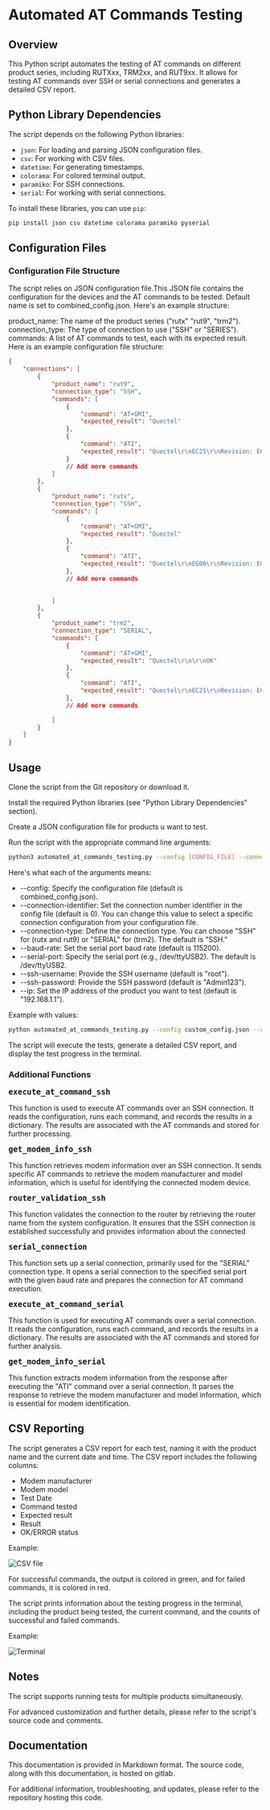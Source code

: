# Automated AT Commands Testing

## Overview

This Python script automates the testing of AT commands on different product series, including RUTXxx, TRM2xx, and RUT9xx. It allows for testing AT commands over SSH or serial connections and generates a detailed CSV report.

## Python Library Dependencies

The script depends on the following Python libraries:

- `json`: For loading and parsing JSON configuration files.
- `csv`: For working with CSV files.
- `datetime`: For generating timestamps.
- `colorama`: For colored terminal output.
- `paramiko`: For SSH connections.
- `serial`: For working with serial connections.

To install these libraries, you can use `pip`:

```bash
pip install json csv datetime colorama paramiko pyserial
```
## Configuration Files
### Configuration File Structure
The script relies on JSON configuration file.This JSON file contains the configuration for the devices and the AT commands to be tested. Default name is set to combined_config.json. Here's an example structure:

product_name: The name of the product series ("rutx" "rut9", "trm2").
connection_type: The type of connection to use ("SSH" or "SERIES").
commands: A list of AT commands to test, each with its expected result.
Here is an example configuration file structure:

```json
{
    "connections": [
        {
            "product_name": "rut9",
            "connection_type": "SSH",
            "commands": [
                {
                    "command": "AT+GMI",
                    "expected_result": "Quectel"
                },
                {
                    "command": "ATI",
                    "expected_result": "Quectel\r\nEC25\r\nRevision: EC25EUGAR06A07M4G"
                }
                // Add more commands
            ]
        },
        {
            "product_name": "rutx",
            "connection_type": "SSH",
            "commands": [
                {
                    "command": "AT+GMI",
                    "expected_result": "Quectel"
                },
                {
                    "command": "ATI",
                    "expected_result": "Quectel\r\nEG06\r\nRevision: EG06ELAR04A04M4G"
                },
                // Add more commands

    
            ]
        },
        {
            "product_name": "trm2",
            "connection_type": "SERIAL",
            "commands": [
                {
                    "command": "AT+GMI",
                    "expected_result": "Quectel\r\n\r\nOK"
                },
                {
                    "command": "ATI",
                    "expected_result": "Quectel\r\nEC21\r\nRevision: EC21ECGAR06A04M1G\r\n\r\nOK"
                },
                // Add more commands

            ]
        }
    ]
}

```

## Usage
Clone the script from the Git repository or download it.

Install the required Python libraries (see "Python Library Dependencies" section).

Create a JSON configuration file for products u want to test.

Run the script with the appropriate command line arguments:

```bash
python3 automated_at_commands_testing.py --config [CONFIG_FILE] --connection-type [CONNECTION_TYPE] --connection-identifier [CONNECTION-ID] --baud-rate [BAUD_RATE] --serial-port [SERIAL_PORT] --ssh-username [SSH_USERNAME] --ssh-password [SSH_PASSWORD] --ip [IP_ADDRESS]
```
Here's what each of the arguments means:

- --config: Specify the configuration file (default is combined_config.json).
- --connection-identifier: Set the connection number identifier in the config file (default is 0). You can change this value to select a specific connection configuration from your configuration file.
- --connection-type: Define the connection type. You can choose "SSH" for (rutx and rut9) or "SERIAL" for (trm2). The default is "SSH."
- --baud-rate: Set the serial port baud rate (default is 115200).
- --serial-port: Specify the serial port (e.g., /dev/ttyUSB2). The default is /dev/ttyUSB2.
- --ssh-username: Provide the SSH username (default is "root").
- --ssh-password: Provide the SSH password (default is "Admin123").
- --ip: Set the IP address of the product you want to test (default is "192.168.1.1").


Example with values:
```bash
python automated_at_commands_testing.py --config custom_config.json --connection-identifier 1 --connection-type SERIAL --baud-rate 9600 --serial-port /dev/ttyUSB2 --ssh-username user123 --ssh-password secret123 --ip 192.168.1.100
```

The script will execute the tests, generate a detailed CSV report, and display the test progress in the terminal.

### Additional Functions
<font size="4"><strong>`execute_at_command_ssh`</strong></font>

This function is used to execute AT commands over an SSH connection. It reads the configuration, runs each command, and records the results in a dictionary. The results are associated with the AT commands and stored for further processing.

<font size="4"><strong>`get_modem_info_ssh`</strong></font>

This function retrieves modem information over an SSH connection. It sends specific AT commands to retrieve the modem manufacturer and model information, which is useful for identifying the connected modem device.

<font size="4"><strong>`router_validation_ssh`</strong></font>

This function validates the connection to the router by retrieving the router name from the system configuration. It ensures that the SSH connection is established successfully and provides information about the connected

<font size="4"><strong>`serial_connection`</strong></font>

This function sets up a serial connection, primarily used for the "SERIAL" connection type. It opens a serial connection to the specified serial port with the given baud rate and prepares the connection for AT command execution.

<font size="4"><strong>`execute_at_command_serial`</strong></font>

This function is used for executing AT commands over a serial connection. It reads the configuration, runs each command, and records the results in a dictionary. The results are associated with the AT commands and stored for further analysis.

<font size="4"><strong>`get_modem_info_serial`</strong></font>

This function extracts modem information from the response after executing the "ATI" command over a serial connection. It parses the response to retrieve the modem manufacturer and model information, which is essential for modem identification.

## CSV Reporting
The script generates a CSV report for each test, naming it with the product name and the current date and time. The CSV report includes the following columns:
- Modem manufacturer
- Modem model
- Test Date
- Command tested
- Expected result
- Result
- OK/ERROR status

Example:

![CSV file](https://ibb.co/f2KdZYD)

For successful commands, the output is colored in green, and for failed commands, it is colored in red.

The script prints information about the testing progress in the terminal, including the product being tested, the current command, and the counts of successful and failed commands.

Example:

![Terminal](https://ibb.co/pdStr55)

## Notes
The script supports running tests for multiple products simultaneously.

For advanced customization and further details, please refer to the script's source code and comments.

## Documentation
This documentation is provided in Markdown format. The source code, along with this documentation, is hosted on gitlab.

For additional information, troubleshooting, and updates, please refer to the repository hosting this code.